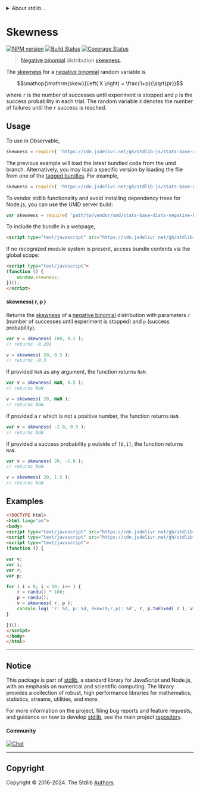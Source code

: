 <!--

@license Apache-2.0

Copyright (c) 2018 The Stdlib Authors.

Licensed under the Apache License, Version 2.0 (the "License");
you may not use this file except in compliance with the License.
You may obtain a copy of the License at

   http://www.apache.org/licenses/LICENSE-2.0

Unless required by applicable law or agreed to in writing, software
distributed under the License is distributed on an "AS IS" BASIS,
WITHOUT WARRANTIES OR CONDITIONS OF ANY KIND, either express or implied.
See the License for the specific language governing permissions and
limitations under the License.

-->


<details>
  <summary>
    About stdlib...
  </summary>
  <p>We believe in a future in which the web is a preferred environment for numerical computation. To help realize this future, we've built stdlib. stdlib is a standard library, with an emphasis on numerical and scientific computation, written in JavaScript (and C) for execution in browsers and in Node.js.</p>
  <p>The library is fully decomposable, being architected in such a way that you can swap out and mix and match APIs and functionality to cater to your exact preferences and use cases.</p>
  <p>When you use stdlib, you can be absolutely certain that you are using the most thorough, rigorous, well-written, studied, documented, tested, measured, and high-quality code out there.</p>
  <p>To join us in bringing numerical computing to the web, get started by checking us out on <a href="https://github.com/stdlib-js/stdlib">GitHub</a>, and please consider <a href="https://opencollective.com/stdlib">financially supporting stdlib</a>. We greatly appreciate your continued support!</p>
</details>

# Skewness

[![NPM version][npm-image]][npm-url] [![Build Status][test-image]][test-url] [![Coverage Status][coverage-image]][coverage-url] <!-- [![dependencies][dependencies-image]][dependencies-url] -->

> [Negative binomial][negative-binomial-distribution] distribution [skewness][skewness].

<!-- Section to include introductory text. Make sure to keep an empty line after the intro `section` element and another before the `/section` close. -->

<section class="intro">

The [skewness][skewness] for a [negative binomial][negative-binomial-distribution] random variable is

<!-- <equation class="equation" label="eq:negative_binomial_skewness" align="center" raw="\operatorname{skew}\left( X \right) = \frac{1+p}{\sqrt{pr}}" alt="Skewness for a negative binomial distribution."> -->

```math
\mathop{\mathrm{skew}}\left( X \right) = \frac{1+p}{\sqrt{pr}}
```

<!-- <div class="equation" align="center" data-raw-text="\operatorname{skew}\left( X \right) = \frac{1+p}{\sqrt{pr}}" data-equation="eq:negative_binomial_skewness">
    <img src="https://cdn.jsdelivr.net/gh/stdlib-js/stdlib@51534079fef45e990850102147e8945fb023d1d0/lib/node_modules/@stdlib/stats/base/dists/negative-binomial/skewness/docs/img/equation_negative_binomial_skewness.svg" alt="Skewness for a negative binomial distribution.">
    <br>
</div> -->

<!-- </equation> -->

where `r` is the number of successes until experiment is stopped and `p` is the success probability in each trial. The random variable `X` denotes the number of failures until the `r` success is reached. 

</section>

<!-- /.intro -->

<!-- Package usage documentation. -->



<section class="usage">

## Usage

To use in Observable,

```javascript
skewness = require( 'https://cdn.jsdelivr.net/gh/stdlib-js/stats-base-dists-negative-binomial-skewness@umd/browser.js' )
```
The previous example will load the latest bundled code from the umd branch. Alternatively, you may load a specific version by loading the file from one of the [tagged bundles](https://github.com/stdlib-js/stats-base-dists-negative-binomial-skewness/tags). For example,

```javascript
skewness = require( 'https://cdn.jsdelivr.net/gh/stdlib-js/stats-base-dists-negative-binomial-skewness@v0.2.0-umd/browser.js' )
```

To vendor stdlib functionality and avoid installing dependency trees for Node.js, you can use the UMD server build:

```javascript
var skewness = require( 'path/to/vendor/umd/stats-base-dists-negative-binomial-skewness/index.js' )
```

To include the bundle in a webpage,

```html
<script type="text/javascript" src="https://cdn.jsdelivr.net/gh/stdlib-js/stats-base-dists-negative-binomial-skewness@umd/browser.js"></script>
```

If no recognized module system is present, access bundle contents via the global scope:

```html
<script type="text/javascript">
(function () {
    window.skewness;
})();
</script>
```

#### skewness( r, p )

Returns the [skewness][skewness] of a [negative binomial][negative-binomial-distribution] distribution with parameters `r` (number of successes until experiment is stopped) and `p` (success probability).

```javascript
var v = skewness( 100, 0.2 );
// returns ~0.201

v = skewness( 50, 0.5 );
// returns ~0.3
```

If provided `NaN` as any argument, the function returns `NaN`.

```javascript
var v = skewness( NaN, 0.5 );
// returns NaN

v = skewness( 20, NaN );
// returns NaN
```

If provided a `r` which is not a positive number, the function returns `NaN`.

```javascript
var v = skewness( -2.0, 0.5 );
// returns NaN
```

If provided a success probability `p` outside of `[0,1]`, the function returns `NaN`.

```javascript
var v = skewness( 20, -1.0 );
// returns NaN

v = skewness( 20, 1.5 );
// returns NaN
```

</section>

<!-- /.usage -->

<!-- Package usage notes. Make sure to keep an empty line after the `section` element and another before the `/section` close. -->

<section class="notes">

</section>

<!-- /.notes -->

<!-- Package usage examples. -->

<section class="examples">

## Examples

<!-- eslint no-undef: "error" -->

```html
<!DOCTYPE html>
<html lang="en">
<body>
<script type="text/javascript" src="https://cdn.jsdelivr.net/gh/stdlib-js/random-base-randu@umd/browser.js"></script>
<script type="text/javascript" src="https://cdn.jsdelivr.net/gh/stdlib-js/stats-base-dists-negative-binomial-skewness@umd/browser.js"></script>
<script type="text/javascript">
(function () {

var v;
var i;
var r;
var p;

for ( i = 0; i < 10; i++ ) {
    r = randu() * 100;
    p = randu();
    v = skewness( r, p );
    console.log( 'r: %d, p: %d, skew(X;r,p): %d', r, p.toFixed( 4 ), v.toFixed( 4 ) );
}

})();
</script>
</body>
</html>
```

</section>

<!-- /.examples -->

<!-- Section to include cited references. If references are included, add a horizontal rule *before* the section. Make sure to keep an empty line after the `section` element and another before the `/section` close. -->

<section class="references">

</section>

<!-- /.references -->

<!-- Section for related `stdlib` packages. Do not manually edit this section, as it is automatically populated. -->

<section class="related">

</section>

<!-- /.related -->

<!-- Section for all links. Make sure to keep an empty line after the `section` element and another before the `/section` close. -->


<section class="main-repo" >

* * *

## Notice

This package is part of [stdlib][stdlib], a standard library for JavaScript and Node.js, with an emphasis on numerical and scientific computing. The library provides a collection of robust, high performance libraries for mathematics, statistics, streams, utilities, and more.

For more information on the project, filing bug reports and feature requests, and guidance on how to develop [stdlib][stdlib], see the main project [repository][stdlib].

#### Community

[![Chat][chat-image]][chat-url]

---

## Copyright

Copyright &copy; 2016-2024. The Stdlib [Authors][stdlib-authors].

</section>

<!-- /.stdlib -->

<!-- Section for all links. Make sure to keep an empty line after the `section` element and another before the `/section` close. -->

<section class="links">

[npm-image]: http://img.shields.io/npm/v/@stdlib/stats-base-dists-negative-binomial-skewness.svg
[npm-url]: https://npmjs.org/package/@stdlib/stats-base-dists-negative-binomial-skewness

[test-image]: https://github.com/stdlib-js/stats-base-dists-negative-binomial-skewness/actions/workflows/test.yml/badge.svg?branch=v0.2.0
[test-url]: https://github.com/stdlib-js/stats-base-dists-negative-binomial-skewness/actions/workflows/test.yml?query=branch:v0.2.0

[coverage-image]: https://img.shields.io/codecov/c/github/stdlib-js/stats-base-dists-negative-binomial-skewness/main.svg
[coverage-url]: https://codecov.io/github/stdlib-js/stats-base-dists-negative-binomial-skewness?branch=v0.2.0

<!--

[dependencies-image]: https://img.shields.io/david/stdlib-js/stats-base-dists-negative-binomial-skewness.svg
[dependencies-url]: https://david-dm.org/stdlib-js/stats-base-dists-negative-binomial-skewness/main

-->

[chat-image]: https://img.shields.io/gitter/room/stdlib-js/stdlib.svg
[chat-url]: https://app.gitter.im/#/room/#stdlib-js_stdlib:gitter.im

[stdlib]: https://github.com/stdlib-js/stdlib

[stdlib-authors]: https://github.com/stdlib-js/stdlib/graphs/contributors

[umd]: https://github.com/umdjs/umd
[es-module]: https://developer.mozilla.org/en-US/docs/Web/JavaScript/Guide/Modules

[deno-url]: https://github.com/stdlib-js/stats-base-dists-negative-binomial-skewness/tree/deno
[deno-readme]: https://github.com/stdlib-js/stats-base-dists-negative-binomial-skewness/blob/deno/README.md
[umd-url]: https://github.com/stdlib-js/stats-base-dists-negative-binomial-skewness/tree/umd
[umd-readme]: https://github.com/stdlib-js/stats-base-dists-negative-binomial-skewness/blob/umd/README.md
[esm-url]: https://github.com/stdlib-js/stats-base-dists-negative-binomial-skewness/tree/esm
[esm-readme]: https://github.com/stdlib-js/stats-base-dists-negative-binomial-skewness/blob/esm/README.md
[branches-url]: https://github.com/stdlib-js/stats-base-dists-negative-binomial-skewness/blob/main/branches.md

[negative-binomial-distribution]: https://en.wikipedia.org/wiki/Negative_binomial_distribution

[skewness]: https://en.wikipedia.org/wiki/Skewness

</section>

<!-- /.links -->
